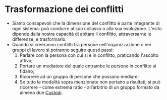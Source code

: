 # Trasformazione dei conflitti

* Siamo consapevoli che la dimensione del conflitto è parte integrante di ogni sistema: può condurre al suo collasso o alla sua evoluzione. L’esito dipende dalla nostra capacità di abitare il conflitto, attraversarne le differenze, e trasformarlo.
* Quando si creeranno conflitti fra persone nell'organizzazione o nei gruppi di lavoro si potranno seguire questi passi:
  1. Parlare con la persona con cui si è in conflitto, praticando l'ascolto attivo;
  2. Portare un mediatore del quale entrambe le persone in conflitto si fidano;
  3. Ricorrere ad un gruppo di persone che possano mediare;
  4. Se tutte le modalità sopra menzionate non portano a risultati, si può ricorrere - come extrema ratio - all’arbitrio di un gruppo formato da almeno due [Custodi](../le-identita/le-identita/custodi.md).
